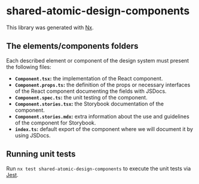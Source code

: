 # shared-atomic-design-components

This library was generated with [Nx](https://nx.dev).

## The elements/components folders

Each described element or component of the design system must present the following files:

- **`Component.tsx`:** the implementation of the React component.
- **`Component.props.ts`:** the definition of the props or necessary interfaces of the React component documenting the fields with JSDocs.
- **`Component.spec.ts`:** the unit testing of the component.
- **`Component.stories.tsx`:** the Storybook documentation of the component.
- **`Component.stories.mdx`:** extra information about the use and guidelines of the component for Storybook.
- **`index.ts`:** default export of the component where we will document it by using JSDocs.

## Running unit tests

Run `nx test shared-atomic-design-components` to execute the unit tests via [Jest](https://jestjs.io).
